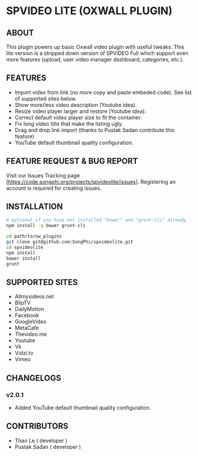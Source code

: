 SPVIDEO LITE (OXWALL PLUGIN)
====

## ABOUT

This plugin powers up basic Oxwall video plugin with useful tweaks. This lite version is a stripped down version of SPVIDEO Full which support even more features (upload, user video manager dashboard, categories, etc.).

## FEATURES

* Import video from link (no more copy and paste embeded code). See list of supported sites below.
* Show more/less video description (Youtube idea).
* Resize video player larger and restore (Youtube idea).
* Correct default video player size to fit the container.
* Fix long video title that make the listing ugly.
* Drag and drop link import (thanks to Pustak Sadan contribute this feature)
* YouTube default thumbnail quality configuration.

## FEATURE REQUEST & BUG REPORT

Visit our Issues Tracking page [https://code.songphi.org/projects/spvideolite/issues]. Registering an account is required for creating issues. 

## INSTALLATION

```Bash
# optional if you have not installed "bower" and "grunt-cli" already
npm install -g bower grunt-cli

cd path/to/ow_plugins
git clone git@github.com:SongPhi/spvideolite.git
cd spvideolite
npm install
bower install
grunt
```

## SUPPORTED SITES
* Allmyvideos.net
* BlipTV
* DailyMotion
* Facebook
* GoogleVideo
* MetaCafe
* Thevideo.me
* Youtube
* Vk
* Vidzi.tv
* Vimeo

## CHANGELOGS

### v2.0.1

* Added YouTube default thumbnail quality configuration.


## CONTRIBUTORS

* Thao Le ( developer )
* Pustak Sadan ( developer )

